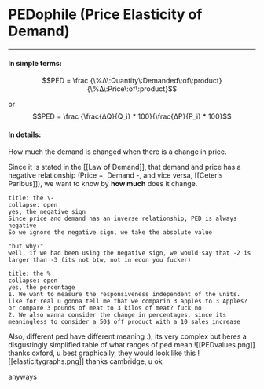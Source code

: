 # PEDophile (Price Elasticity of Demand)
---

#### In simple terms:
$$PED = \frac {\%Δ\:Quantity\:Demanded\:of\:product}{\%Δ\:Price\:of\:product}$$

or
$$PED = \frac {\frac{ΔQ}{Q_i} * 100}{\frac{ΔP}{P_i} * 100}$$


#### In details: 
How much the demand is changed when there is a change in price.

Since it is stated in the [[Law of Demand]], that demand and price has a negative relationship (Price +, Demand -, and vice versa, [[Ceteris Paribus]]), we want to know by **how much** does it change.

```ad-note
title: the \-
collapse: open
yes, the negative sign
Since price and demand has an inverse relationship, PED is always negative
So we ignore the negative sign, we take the absolute value

"but why?"
well, if we had been using the negative sign, we would say that -2 is larger than -3 (its not btw, not in econ you fucker)
```
```ad-note
title: the %
collapse: open
yes, the percentage
1. We want to measure the responsiveness independent of the units. like for real u gonna tell me that we comparin 3 apples to 3 Apples? or compare 3 pounds of meat to 3 kilos of meat? fuck no
2. We also wanna consider the change in percentages, since its meaningless to consider a 50$ off product with a 10 sales increase
```

Also, different ped have different meaning :), its very complex
but heres a disgustingly simplified table of what ranges of ped mean
![[PEDvalues.png]]
thanks oxford, u best
graphically, they would look like this
![[elasticitygraphs.png]]
thanks cambridge, u ok

anyways